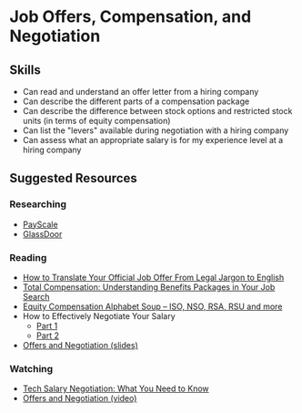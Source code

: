 # Job Offers, Compensation, and Negotiation

## Skills

- Can read and understand an offer letter from a hiring company
- Can describe the different parts of a compensation package
- Can describe the difference between stock options and restricted stock units (in terms of equity compensation)
- Can list the "levers" available during negotiation with a hiring company
- Can assess what an appropriate salary is for my experience level at a hiring company

## Suggested Resources

### Researching

- [PayScale](https://www.payscale.com/)
- [GlassDoor](https://www.glassdoor.com/)

### Reading

- [How to Translate Your Official Job Offer From Legal Jargon to English](https://www.themuse.com/advice/how-to-translate-your-official-job-offer-from-legal-jargon-to-english)
- [Total Compensation: Understanding Benefits Packages in Your Job Search](http://www.huffingtonpost.com/sudy-bharadwaj/benefits-packages-explained_b_2645945.html)
- [Equity Compensation Alphabet Soup – ISO, NSO, RSA, RSU and more](https://www.theventurealley.com/2014/07/equity-compensation-alphabet-soup-iso-nso-rsa-rsu-and-more/)
- How to Effectively Negotiate Your Salary
  - [Part 1](https://medium.com/@recruitHER/how-to-effectively-negotiate-your-salary-part-one-48409bdb9e62)
  - [Part 2](https://medium.com/@recruitHER/how-to-effectively-negotiate-your-salary-part-two-a937b8cc34bb)
- [Offers and Negotiation (slides)](https://drive.google.com/file/d/0B8ZoKI3k1X4jZDAzR0hkdGVUMUk/view?usp=sharing)


### Watching

- [Tech Salary Negotiation: What You Need to Know](https://www.youtube.com/watch?v=JwznyH_2pIA)
- [Offers and Negotiation (video)](https://www.youtube.com/watch?v=1Rgh2ylCWsA)
